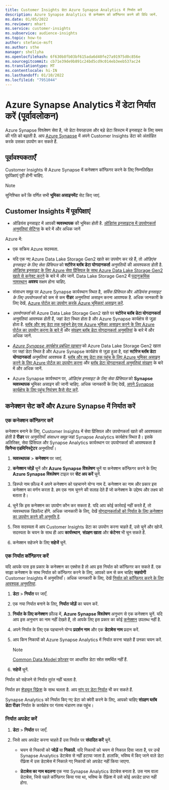```yaml
---
title: Customer Insights डेटा Azure Synapse Analytics में निर्यात करें
description: Azure Synapse Analytics से कनेक्शन को कॉन्फ़िगर करने की विधि जानें.
ms.date: 01/05/2022
ms.reviewer: mhart
ms.service: customer-insights
ms.subservice: audience-insights
ms.topic: how-to
author: stefanie-msft
ms.author: sthe
manager: shellyha
ms.openlocfilehash: 6f630b8fb03bf615ada6d40fe27a91975d0c856e
ms.sourcegitcommit: cb71e39de9b891c24bd5cd9c014eb3eeb537ac24
ms.translationtype: MT
ms.contentlocale: hi-IN
ms.lasthandoff: 01/10/2022
ms.locfileid: "7951044"
---
```

# <a name="export-data-to-azure-synapse-analytics-preview"></a>Azure Synapse Analytics में डेटा निर्यात करें (पूर्वावलोकन)

Azure Synapse विश्लेषण सेवा है, जो डेटा वेयरहाउस और बड़े डेटा सिस्टम में इनसाइट के लिए समय की गति को बढ़ाती है. आप [Azure Synapse](/azure/synapse-analytics/overview-what-is) में अपने Customer Insights डेटा को अंतर्ग्रहित करके उसका उपयोग कर सकते हैं.

## <a name="prerequisites"></a>पूर्वावश्यकताएँ

Customer Insights से Azure Synapse में कनेक्शन कॉन्फ़िगर करने के लिए निम्नलिखित पूर्वापेक्षाएं पूरी होनी चाहिए.

> [!NOTE]
> सुनिश्चित करें कि वर्णित सभी **भूमिका असाइनमेंट** सेट किए जाएं.  

## <a name="prerequisites-in-customer-insights"></a>Customer Insights में पूर्वापेक्षाएं

* ऑडियंस इनसाइट में आपकी **व्यवस्थापक** की भूमिका होती है. [ऑडिएंस इनसाइट्स में उपयोगकर्ता अनुमतियां सेटिंग्स](permissions.md#assign-roles-and-permissions) के बारे में और अधिक जानें

Azure में: 

- एक सक्रिय Azure सदस्यता.

- यदि एक नए Azure Data Lake Storage Gen2 खाते का उपयोग कर रहे हैं, तो *ऑडिएंस इनसाइट के लिए सेवा प्रिंसिपल* को **स्टोरेज ब्लॉब डेटा योगदानकर्ता** अनुमतियों की आवश्यकता होती है. [ऑडिएंस इनसाइट के लिए Azure सेवा प्रिंसिपल के साथ Azure Data Lake Storage Gen2 खाते से कनेक्ट करने](connect-service-principal.md) के बारे में और जानें. Data Lake Storage Gen2 में [पदानुक्रमिक नामस्थान](/azure/storage/blobs/data-lake-storage-namespace) **अवश्य** सक्षम होना चाहिए.

- संसाधन समूह पर Azure Synapse कार्यस्थान स्थित है, *सर्विस प्रिंसिपल* और *ऑडियंस इनसाइट के लिए उपयोगकर्ता* को कम से कम **रीडर** अनुमतियां असाइन करना आवश्यक है. अधिक जानकारी के लिए देखें, [Azure पोर्टल का उपयोग करके Azure भूमिकाएं असाइन करें](/azure/role-based-access-control/role-assignments-portal).

- *उपयोगकर्ता* को Azure Data Lake Storage Gen2 खाते पर **स्टोरेज ब्लॉब डेटा योगदानकर्ता** अनुमतियां आवश्यक होती हैं, जहां डेटा स्थित होता है और Azure Synapse कार्यक्षेत्र से जुड़ा होता है. [ब्लॉब और क्यू डेटा तक पहुंचने हेतु एक Azure भूमिका असाइन करने के लिए Azure पोर्टल का उपयोग करना के बारे में](/azure/storage/common/storage-auth-aad-rbac-portal) और [संग्रहण ब्लॉब डेटा योगदानकर्ता अनुमतियां](/azure/role-based-access-control/built-in-roles#storage-blob-data-contributor) के बारे में और अधिक जानें.

- *[Azure Synapse कार्यक्षेत्र प्रबंधित पहचान](/azure/synapse-analytics/security/synapse-workspace-managed-identity)* को Azure Data Lake Storage Gen2 खाता पर जहां डेटा स्थित है और Azure Synapse कार्यक्षेत्र से जुड़ा हुआ है, वहां **स्टोरेज ब्लॉब डेटा योगदानकर्ता** अनुमतियां आवश्यक हैं. [ब्लॉब और क्यू डेटा तक पहुंच के लिए Azure भूमिका असाइन करने के लिए Azure पोर्टल का उपयोग करना](/azure/storage/common/storage-auth-aad-rbac-portal) और [ब्लॉब डेटा योगदानकर्ता अनुमतियां संग्रहण](/azure/role-based-access-control/built-in-roles#storage-blob-data-contributor) के बारे में और अधिक जानें.

- Azure Synapse कार्यस्थान पर, *ऑडिएंस इनसाइट के लिए सेवा प्रिंसिपल* को **Synapse व्यवस्थापक** भूमिका असाइन की जानी चाहिए. अधिक जानकारी के लिए देखें, [अपने Synapse कार्यक्षेत्र के लिए पहुंच नियंत्रण कैसे सेट करें](/azure/synapse-analytics/security/how-to-set-up-access-control).

## <a name="set-up-the-connection-and-export-to-azure-synapse"></a>कनेक्शन सेट करें और Azure Synapse में निर्यात करें

### <a name="configure-a-connection"></a>एक कनेक्शन कॉन्फ़िगर करें

कनेक्शन बनाने के लिए, Customer Insights में सेवा प्रिंसिपल और उपयोगकर्ता खाते की आवश्यकता होती है **रीडर** पर अनुमतियाँ *संसाधन समूह* जहां Synapse Analytics कार्यक्षेत्र स्थित है। इसके अतिरिक्त, सेवा प्रिंसिपल और Synapse Analytics कार्यस्थान पर उपयोगकर्ता की आवश्यकता है **सिनैप्स एडमिनिस्ट्रेटर** अनुमतियाँ। 

1. **व्यवस्थापक** > **कनेक्शन** पर जाएं.

1. **कनेक्शन जोड़ें** चुनें और **Azure Synapse विश्लेषण** चुनें या कनेक्शन कॉन्फ़िगर करने के लिए **Azure Synapse विश्लेषण** टाइल पर **सेट अप करें** चुनें.

1. डिस्प्ले नाम फ़ील्ड में अपने कनेक्शन को पहचानने योग्य नाम दें. कनेक्शन का नाम और प्रकार इस कनेक्शन का वर्णन करता है. हम एक नाम चुनने की सलाह देते हैं जो कनेक्शन के उद्देश्य और लक्ष्य को बताता है।

1. चुनें कि इस कनेक्शन का उपयोग कौन कर सकता है. यदि आप कोई कार्रवाई नहीं करते हैं, तो व्यवस्थापक डिफ़ॉल्ट होंगे. अधिक जानकारी के लिए, देखें [योगदानकर्ताओं को निर्यात के लिए कनेक्शन का उपयोग करने की अनुमति दें](connections.md#allow-contributors-to-use-a-connection-for-exports).

1. जिस सदस्यता में आप Customer Insights डेटा का उपयोग करना चाहते हैं, उसे चुनें और खोजें. सदस्यता के चयन के साथ ही आप **कार्यस्थान**, **संग्रहण खाता** और **कंटेनर** भी चुन सकते हैं.

1. कनेक्शन सहेजने के लिए **सहेजें** चुनें.

### <a name="configure-an-export"></a>एक निर्यात कॉन्फ़िगर करें

यदि आपके पास इस प्रकार के कनेक्शन का एक्सेस है तो आप इस निर्यात को कॉन्फ़िगर कर सकते हैं. एक साझा कनेक्शन के साथ निर्यात को कॉन्फ़िगर करने के लिए, आपको कम से कम चाहिए **सहयोगी** Customer Insights में अनुमतियाँ। अधिक जानकारी के लिए, देखें [निर्यात को कॉन्फ़िगर करने के लिए आवश्यक अनुमतियां](export-destinations.md#set-up-a-new-export).

1. **डेटा** > **निर्यात** पर जाएँ.

1. एक नया निर्यात बनाने के लिए, **निर्यात जोड़ें** का चयन करें.

1. **निर्यात के लिए कनेक्शन** फ़ील्ड में, **Azure Synapse विश्लेषण** अनुभाग से एक कनेक्शन चुनें. यदि आप इस अनुभाग का नाम नहीं देखते हैं, तो आपके लिए इस प्रकार का कोई [कनेक्शन](connections.md) उपलब्ध नहीं है.

1. अपने निर्यात के लिए एक पहचानने योग्य **प्रदर्शन नाम** और एक **डेटाबेस नाम** प्रदान करें.

1. आप किन निकायों को Azure Synapse Analytics में निर्यात करना चाहते हैं उनका चयन करें.
   > [!NOTE]
   > [Common Data Model फ़ोल्डर](connect-common-data-model.md) पर आधारित डेटा स्रोत समर्थित नहीं हैं.

2. **सहेजें** चुनें.

निर्यात को सहेजने से निर्यात तुरंत नहीं चलता है.

निर्यात हर [शेड्यूल रिफ़्रेश](system.md#schedule-tab) के साथ चलता है. आप [मांग पर डेटा निर्यात](export-destinations.md#run-exports-on-demand) भी कर सकते हैं.

Synapse Analytics को निर्यात किए गए डेटा को क्वेरी करने के लिए, आपको चाहिए **संग्रहण ब्लॉब डेटा रीडर** निर्यात के कार्यक्षेत्र पर गंतव्य भंडारण तक पहुंच। 

### <a name="update-an-export"></a>निर्यात अपडेट करें

1. **डेटा** > **निर्यात** पर जाएँ.

1. जिसे आप अपडेट करना चाहते हैं उस निर्यात पर **संपादित करें** चुनें.

   - चयन से निकायों को **जोड़ें** या **निकालें**. यदि निकायों को चयन से निकाल दिया जाता है, पर उन्हें Synapse Analytics डेटाबेस से नहीं हटाया जाता है. हालांकि, भविष्य में किए जाने वाले डेटा रीफ़्रेश में उस डेटाबेस में निकाले गए निकायों को अपडेट नहीं किया जाएगा.

   - **डेटाबेस का नाम बदलना** एक नया Synapse Analytics डेटाबेस बनाता है. उस नाम वाला डेटाबेस, जिसे पहले कॉन्फ़िगर किया गया था, भविष्य के रीफ़्रेश में उसे कोई अपडेट प्राप्त नहीं होगा.

